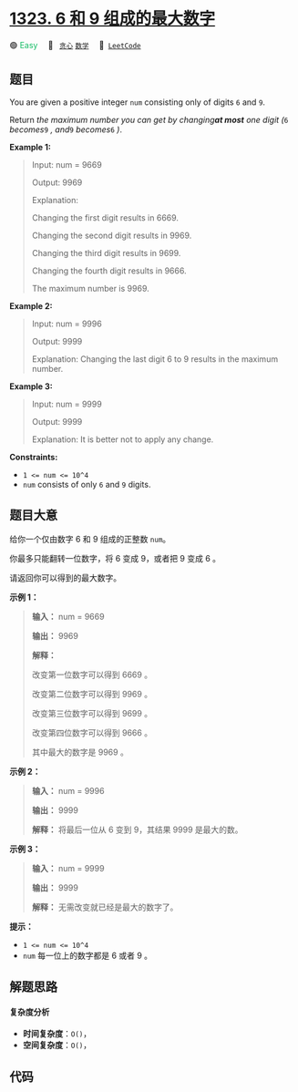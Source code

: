 # [1323. 6 和 9 组成的最大数字](https://leetcode.com/problems/maximum-69-number)

🟢 <font color=#15bd66>Easy</font>&emsp; 🔖&ensp; [`贪心`](/leetcode/outline/tag/greedy.md) [`数学`](/leetcode/outline/tag/math.md)&emsp; 🔗&ensp;[`LeetCode`](https://leetcode.com/problems/maximum-69-number)


## 题目

You are given a positive integer `num` consisting only of digits `6` and `9`.

Return _the maximum number you can get by changing**at most** one digit (_`6`
_becomes_`9` _, and_`9` _becomes_`6` _)_.



**Example 1:**

> Input: num = 9669
> 
> Output: 9969
> 
> Explanation: 
> 
> Changing the first digit results in 6669.
> 
> Changing the second digit results in 9969.
> 
> Changing the third digit results in 9699.
> 
> Changing the fourth digit results in 9666.
> 
> The maximum number is 9969.

**Example 2:**

> Input: num = 9996
> 
> Output: 9999
> 
> Explanation: Changing the last digit 6 to 9 results in the maximum number.

**Example 3:**

> Input: num = 9999
> 
> Output: 9999
> 
> Explanation: It is better not to apply any change.

**Constraints:**

  * `1 <= num <= 10^4`
  * `num` consists of only `6` and `9` digits.


## 题目大意

给你一个仅由数字 6 和 9 组成的正整数 `num`。

你最多只能翻转一位数字，将 6 变成 9，或者把 9 变成 6 。

请返回你可以得到的最大数字。



**示例 1：**

> 
> 
> 
> 
> 
> **输入：** num = 9669
> 
> **输出：** 9969
> 
> **解释：**
> 
> 改变第一位数字可以得到 6669 。
> 
> 改变第二位数字可以得到 9969 。
> 
> 改变第三位数字可以得到 9699 。
> 
> 改变第四位数字可以得到 9666 。
> 
> 其中最大的数字是 9969 。
> 
> 

**示例 2：**

> 
> 
> 
> 
> 
> **输入：** num = 9996
> 
> **输出：** 9999
> 
> **解释：** 将最后一位从 6 变到 9，其结果 9999 是最大的数。

**示例 3：**

> 
> 
> 
> 
> 
> **输入：** num = 9999
> 
> **输出：** 9999
> 
> **解释：** 无需改变就已经是最大的数字了。



**提示：**

  * `1 <= num <= 10^4`
  * `num` 每一位上的数字都是 6 或者 9 。


## 解题思路

#### 复杂度分析

- **时间复杂度**：`O()`，
- **空间复杂度**：`O()`，

## 代码

```javascript

```